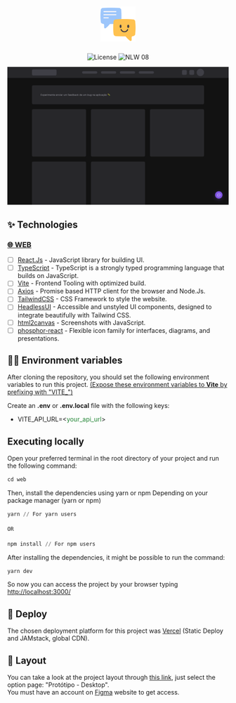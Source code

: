 <h1 align="center">
  <img alt="Feedback Widget logo" height="80" title="Feedback Widget" src="../.github/favicon.png" />
</h1>

<p align="center">
  <img alt="License" src="https://img.shields.io/static/v1?label=license&message=MIT&color=8257e6&labelColor=0A1033">

 <img src="https://img.shields.io/static/v1?label=NLW&message=08&color=8257e6&labelColor=0A1033" alt="NLW 08" />
</p>

![cover](../.github/web-version.svg?style=flat)

## ✨ Technologies

### [🌐 WEB](./web/README.md)
-   [ ] [React.Js](https://reactjs.org/) - JavaScript library for building UI.
-   [ ] [TypeScript](https://www.typescriptlang.org/) - TypeScript is a strongly typed programming language that builds on JavaScript.
-   [ ] [Vite](https://vitejs.dev/) - Frontend Tooling with optimized build.
-   [ ] [Axios](https://axios-http.com/) - Promise based HTTP client for the browser and Node.Js.
-   [ ] [TailwindCSS](https://tailwindcss.com/) - CSS Framework to style the website.
-   [ ] [HeadlessUI](https://headlessui.dev/) - Accessible and unstyled UI components, designed to integrate beautifully with Tailwind CSS.
-   [ ] [html2canvas](https://html2canvas.hertzen.com/) - Screenshots with JavaScript.
-   [ ] [phosphor-react](https://phosphoricons.com/) - Flexible icon family for interfaces, diagrams, and presentations.

## 🐱‍💻 Environment variables

After cloning the repository, you should set the following environment variables to run this project. [(Expose these environment variables to __Vite__ by prefixing with "VITE_")](https://vitejs.dev/guide/env-and-mode.html#env-files)

Create an __.env__ or __.env.local__ file with the following keys:

- VITE_API_URL=<<span style="color: #238636;">your_api_url</span>>

## Executing locally

Open your preferred terminal in the root directory of your project and run the following command:
```cl
cd web
```

Then, install the dependencies using yarn or npm Depending on your package manager (yarn or npm)
```cl
yarn // For yarn users

OR

npm install // For npm users
```

After installing the dependencies, it might be possible to run the command:

```cl
yarn dev
```

So now you can access the project by your browser typing [http://localhost:3000/](http://localhost:3000)

## 🚀 Deploy

The chosen deployment platform for this project was [Vercel](https://vercel.com/) (Static Deploy and JAMstack, global CDN).

## 🔖 Layout

You can take a look at the project layout through [this link](https://www.figma.com/community/file/1102912516166573468), just select the option page: "Protótipo - Desktop".<br />You must have an account on [Figma](http://figma.com/) website to get access.
